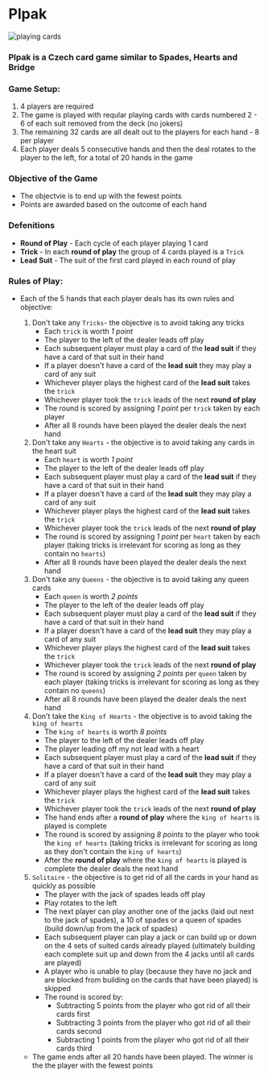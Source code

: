 # Plpak
![playing cards](https://images.unsplash.com/photo-1541278107931-e006523892df?w=400&auto=format&fit=crop&q=60&ixlib=rb-4.0.3&ixid=M3wxMjA3fDB8MHxzZWFyY2h8Mnx8cGxheWluZyUyMGNhcmRzfGVufDB8fDB8fHww)

### Plpak is a Czech card game similar to Spades, Hearts and Bridge

### Game Setup:

1. 4 players are required
2. The game is played with reqular playing cards with cards numbered 2 - 6 of each suit removed from the deck (no jokers)
3. The remaining 32 cards are all dealt out to the players for each hand - 8 per player
4. Each player deals 5 consecutive hands and then the deal rotates to the player to the left, for a total of 20 hands in the game

### Objective of the Game

* The objectvie is to end up with the fewest points
* Points are awarded based on the outcome of each hand

### Defenitions

* **Round of Play** - Each cycle of each player playing 1 card
* **Trick** - In each **round of play** the group of 4 cards played is a `Trick`
* **Lead Suit** - The suit of the first card played in each round of play

### Rules of Play:

* Each of the 5 hands that each player deals has its own rules and objective:
    1. Don't take any `Tricks`- the objective is to avoid taking any tricks
        * Each `trick` is worth *1 point*
        * The player to the left of the dealer leads off play
        * Each subsequent player must play a card of the **lead suit** if they have a card of that suit in their hand
        * If a player doesn't have a card of the **lead suit** they may play a card of any suit
        * Whichever player plays the highest card of the **lead suit** takes the `trick`
        * Whichever player took the `trick` leads of the next **round of play**
        * The round is scored by assigning *1 point* per `trick` taken by each player
        * After all 8 rounds have been played the dealer deals the next hand
    2. Don't take any `Hearts` - the objective is to avoid taking any cards in the heart suit
        * Each `heart` is worth *1 point*
        * The player to the left of the dealer leads off play
        * Each subsequent player must play a card of the **lead suit** if they have a card of that suit in their hand
        * If a player doesn't have a card of the **lead suit** they may play a card of any suit
        * Whichever player plays the highest card of the **lead suit** takes the `trick`
        * Whichever player took the `trick` leads of the next **round of play**
        * The round is scored by assigning *1 point* per `heart` taken by each player (taking tricks is irrelevant for scoring as long as they contain no `hearts`)
        * After all 8 rounds have been played the dealer deals the next hand
    3. Don't take any `Queens` - the objective is to avoid taking any queen cards
        * Each `queen` is worth *2 points*
        * The player to the left of the dealer leads off play
        * Each subsequent player must play a card of the **lead suit** if they have a card of that suit in their hand
        * If a player doesn't have a card of the **lead suit** they may play a card of any suit
        * Whichever player plays the highest card of the **lead suit** takes the `trick`
        * Whichever player took the `trick` leads of the next **round of play**
        * The round is scored by assigning *2 points* per `queen` taken by each player (taking tricks is irrelevant for scoring as long as they contain no `queens`)
        * After all 8 rounds have been played the dealer deals the next hand
    4. Don't take the `King of Hearts` - the objective is to avoid taking the `king of hearts`
        * The `king of hearts` is worth *8 points*
        * The player to the left of the dealer leads off play
        * The player leading off my not lead with a heart
        * Each subsequent player must play a card of the **lead suit** if they have a card of that suit in their hand
        * If a player doesn't have a card of the **lead suit** they may play a card of any suit
        * Whichever player plays the highest card of the **lead suit** takes the `trick`
        * Whichever player took the `trick` leads of the next **round of play**
        * The hand ends after a **round of play** where the `king of hearts` is played is complete
        * The round is scored by assigning *8 points* to the player who took the `king of hearts` (taking tricks is irrelevant for scoring as long as they don't contain the `king of hearts`)
        * After the **round of play** where the `king of hearts` is played is complete the dealer deals the next hand
    5. `Solitaire` - the objective is to get rid of all the cards in your hand as quickly as possible
        * The player with the jack of spades leads off play
        * Play rotates to the left
        * The next player can play another one of the jacks (laid out next to the jack of spades), a 10 of spades or a queen of spades (build down/up from the jack of spades)
        * Each subsequent player can play a jack or can build up or down on the 4 sets of suited cards already played (ultimately building each complete suit up and down from the 4 jacks until all cards are played)
        * A player who is unable to play (because they have no jack and are blocked from building on the cards that have been played) is skipped
        * The round is scored by:
            * Subtracting 5 points from the player who got rid of all their cards first
            * Subtracting 3 points from the player who got rid of all their cards second
            * Subtracting 1 points from the player who got rid of all their cards third

    * The game ends after all 20 hands have been played.  The winner is the the player with the fewest points